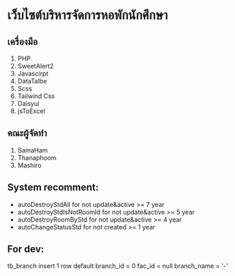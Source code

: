 # เว็บไซต์บริหารจัดการหอพักนักศึกษา

## เครื่องมือ 
1. PHP
2. SweetAlert2
3. Javascirpt
4. DataTalbe
5. Scss
6. Tailwind Css
7. Daisyui
8. jsToExcel

## คณะผู้จัดทำ
1. SamaHam
2. Thanaphoom
3. Mashiro

## System recomment:
- autoDestroyStdAll for not update&active >= 7 year
- autoDestroyStdIsNotRoomId for not update&active >= 5 year 
- autoDestroyRoomByStd for not update&active >= 4 year
- autoChangeStatusStd for not created >= 1 year

## For dev:
tb_branch
insert 1 row default
branch_id = 0 
fac_id = null 
branch_name = '-'